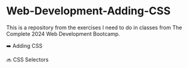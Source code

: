 # Web-Development-Adding-CSS

This is a repository from the exercises I need to do in classes from The Complete 2024 Web Development Bootcamp.

➡️ Adding CSS

🔜 CSS Selectors

